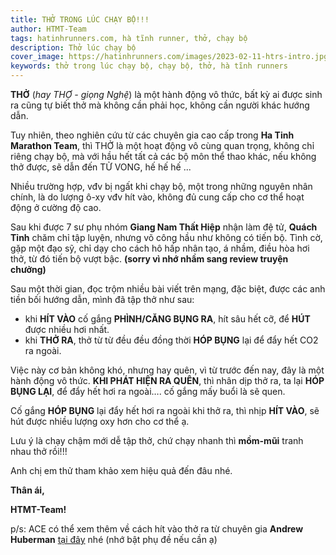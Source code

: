 ```yaml
---
title: THỞ TRONG LÚC CHẠY BỘ!!!
author: HTMT-Team
tags: hatinhrunners.com, hà tĩnh runner, thở, chạy bộ
description: Thở lúc chạy bộ
cover_image: https://hatinhrunners.com/images/2023-02-11-htrs-intro.jpg
keywords: thở trong lúc chạy bộ, chạy bộ, thở, hà tĩnh runners
---
```


**THỞ** (*hay THỢ - giọng Nghệ*) là một hành động vô thức, bất kỳ ai được sinh ra cũng tự biết thở mà không cần phải học, không cần người khác hướng dẫn.

Tuy nhiên, theo nghiên cứu từ các chuyên gia cao cấp trong **Ha Tinh Marathon Team**, thì THỞ là một hoạt động vô cùng quan trọng, không chỉ riêng chạy bộ, mà với hầu hết tất cả các bộ môn thể thao khác, nếu không thở được, sẽ dẫn đến TỬ VONG, hế hế hế ...

Nhiều trường hợp, vđv bị ngất khi chạy bộ, một trong những nguyên nhân chính, là do lượng ô-xy vđv hít vào, không đủ cung cấp cho cơ thể hoạt động ở cường độ cao.

Sau khi được 7 sư phụ nhóm **Giang Nam Thất Hiệp** nhận làm đệ tử, **Quách Tỉnh** chăm chỉ tập luyện, nhưng võ công hầu như không có tiến bộ. Tình cờ, gặp một đạo sỹ, chỉ dạy cho cách hô hấp nhân tạo, á nhầm, điều hòa hơi thở, từ đó tiến bộ vượt bậc.
**(sorry vì nhớ nhầm sang review truyện chưởng)**

Sau một thời gian, đọc trộm nhiều bài viết trên mạng, đặc biệt, được các anh tiền bối hướng dẫn, mình đã tập thở như sau:

- khi **HÍT VÀO** cố gắng **PHÌNH/CĂNG BỤNG RA**, hít sâu hết cỡ, để **HÚT** được nhiều hơi nhất.
- khi **THỞ RA**, thở từ từ đều đều đồng thời **HÓP BỤNG** lại để đẩy hết CO2 ra ngoài.

Việc này cơ bản không khó, nhưng hay quên, vì từ trước đến nay, đây là một hành động vô thức. **KHI PHÁT HIỆN RA QUÊN**, thì nhân dịp thở ra, ta lại **HÓP BỤNG LẠI**, để đẩy hết hơi ra ngoài…. cố gắng mấy buổi là sẽ quen.

Cố gắng **HÓP BỤNG** lại đẩy hết hơi ra ngoài khi thở ra, thì nhịp **HÍT VÀO**, sẽ hút được nhiều lượng oxy hơn cho cơ thể ạ.

Lưu ý là chạy chậm mới dễ tập thở, chứ chạy nhanh thì **mồm-mũi** tranh nhau thở rồi!!!

Anh chị em thử tham khảo xem hiệu quả đến đâu nhé.

**Thân ái,**

**HTMT-Team!**

p/s: ACE có thể xem thêm về cách hít vào thở ra từ chuyên gia **Andrew Huberman** [tại đây](https://youtu.be/msGKrclcsbc) nhé (nhớ bật phụ đề nếu cần ạ)

